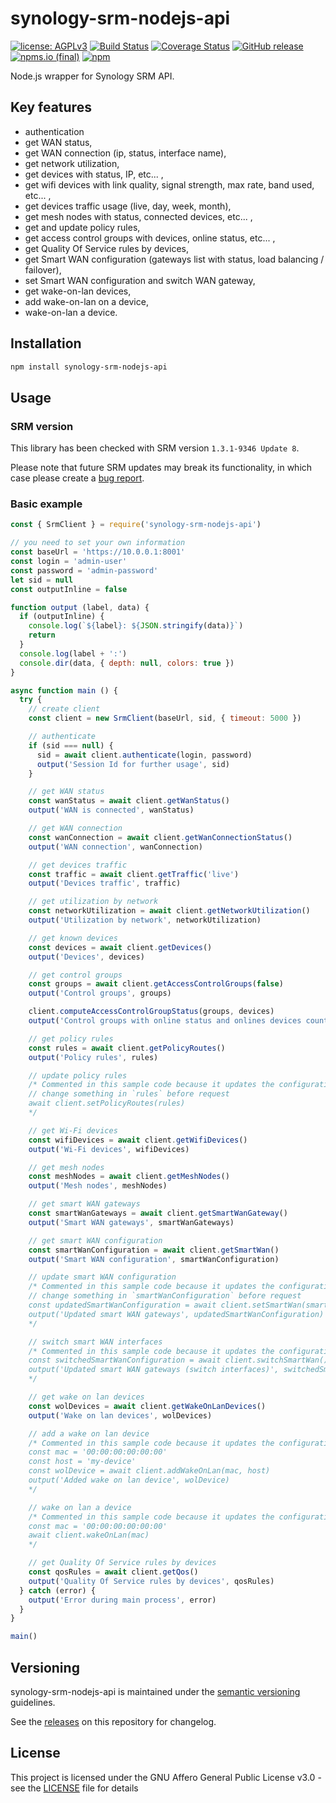 # synology-srm-nodejs-api

[![license: AGPLv3](https://img.shields.io/badge/license-AGPLv3-blue.svg)](https://www.gnu.org/licenses/agpl-3.0)
[![Build Status](https://img.shields.io/github/actions/workflow/status/nioc/synology-srm-nodejs-api/commit.yml)](https://github.com/nioc/synology-srm-nodejs-api/actions/workflows/commit.yml)
[![Coverage Status](https://coveralls.io/repos/github/nioc/synology-srm-nodejs-api/badge.svg?branch=master)](https://coveralls.io/github/nioc/synology-srm-nodejs-api?branch=master)
[![GitHub release](https://img.shields.io/github/release/nioc/synology-srm-nodejs-api.svg)](https://github.com/nioc/synology-srm-nodejs-api/releases/latest)
[![npms.io (final)](https://img.shields.io/npms-io/final-score/synology-srm-nodejs-api)](https://www.npmjs.com/package/synology-srm-nodejs-api)
[![npm](https://img.shields.io/npm/dt/synology-srm-nodejs-api)](https://www.npmjs.com/package/synology-srm-nodejs-api)

Node.js wrapper for Synology SRM API.

## Key features
-    authentication
-    get WAN status,
-    get WAN connection (ip, status, interface name),
-    get network utilization,
-    get devices with status, IP, etc... ,
-    get wifi devices with link quality, signal strength, max rate, band used, etc... ,
-    get devices traffic usage (live, day, week, month),
-    get mesh nodes with status, connected devices, etc... ,
-    get and update policy rules,
-    get access control groups with devices, online status, etc... ,
-    get Quality Of Service rules by devices,
-    get Smart WAN configuration (gateways list with status, load balancing / failover),
-    set Smart WAN configuration and switch WAN gateway,
-    get wake-on-lan devices,
-    add wake-on-lan on a device,
-    wake-on-lan a device.

## Installation

``` bash
npm install synology-srm-nodejs-api
```

## Usage

### SRM version

This library has been checked with SRM version `1.3.1-9346 Update 8`.

Please note that future SRM updates may break its functionality, in which case please create a [bug report](https://github.com/nioc/synology-srm-nodejs-api/issues/new).

### Basic example
```js
const { SrmClient } = require('synology-srm-nodejs-api')

// you need to set your own information
const baseUrl = 'https://10.0.0.1:8001'
const login = 'admin-user'
const password = 'admin-password'
let sid = null
const outputInline = false

function output (label, data) {
  if (outputInline) {
    console.log(`${label}: ${JSON.stringify(data)}`)
    return
  }
  console.log(label + ':')
  console.dir(data, { depth: null, colors: true })
}

async function main () {
  try {
    // create client
    const client = new SrmClient(baseUrl, sid, { timeout: 5000 })

    // authenticate
    if (sid === null) {
      sid = await client.authenticate(login, password)
      output('Session Id for further usage', sid)
    }

    // get WAN status
    const wanStatus = await client.getWanStatus()
    output('WAN is connected', wanStatus)

    // get WAN connection
    const wanConnection = await client.getWanConnectionStatus()
    output('WAN connection', wanConnection)

    // get devices traffic
    const traffic = await client.getTraffic('live')
    output('Devices traffic', traffic)

    // get utilization by network
    const networkUtilization = await client.getNetworkUtilization()
    output('Utilization by network', networkUtilization)

    // get known devices
    const devices = await client.getDevices()
    output('Devices', devices)

    // get control groups
    const groups = await client.getAccessControlGroups(false)
    output('Control groups', groups)

    client.computeAccessControlGroupStatus(groups, devices)
    output('Control groups with online status and onlines devices count', groups)

    // get policy rules
    const rules = await client.getPolicyRoutes()
    output('Policy rules', rules)

    // update policy rules
    /* Commented in this sample code because it updates the configuration
    // change something in `rules` before request
    await client.setPolicyRoutes(rules)
    */

    // get Wi-Fi devices
    const wifiDevices = await client.getWifiDevices()
    output('Wi-Fi devices', wifiDevices)

    // get mesh nodes
    const meshNodes = await client.getMeshNodes()
    output('Mesh nodes', meshNodes)

    // get smart WAN gateways
    const smartWanGateways = await client.getSmartWanGateway()
    output('Smart WAN gateways', smartWanGateways)

    // get smart WAN configuration
    const smartWanConfiguration = await client.getSmartWan()
    output('Smart WAN configuration', smartWanConfiguration)

    // update smart WAN configuration
    /* Commented in this sample code because it updates the configuration
    // change something in `smartWanConfiguration` before request
    const updatedSmartWanConfiguration = await client.setSmartWan(smartWanConfiguration)
    output('Updated smart WAN gateways', updatedSmartWanConfiguration)
    */

    // switch smart WAN interfaces
    /* Commented in this sample code because it updates the configuration
    const switchedSmartWanConfiguration = await client.switchSmartWan()
    output('Updated smart WAN gateways (switch interfaces)', switchedSmartWanConfiguration)
    */

    // get wake on lan devices
    const wolDevices = await client.getWakeOnLanDevices()
    output('Wake on lan devices', wolDevices)

    // add a wake on lan device
    /* Commented in this sample code because it updates the configuration
    const mac = '00:00:00:00:00:00'
    const host = 'my-device'
    const wolDevice = await client.addWakeOnLan(mac, host)
    output('Added wake on lan device', wolDevice)
    */

    // wake on lan a device
    /* Commented in this sample code because it updates the configuration
    const mac = '00:00:00:00:00:00'
    await client.wakeOnLan(mac)
    */

    // get Quality Of Service rules by devices
    const qosRules = await client.getQos()
    output('Quality Of Service rules by devices', qosRules)
  } catch (error) {
    output('Error during main process', error)
  }
}

main()
```

## Versioning

synology-srm-nodejs-api is maintained under the [semantic versioning](https://semver.org/) guidelines.

See the [releases](https://github.com/nioc/synology-srm-nodejs-api/releases) on this repository for changelog.

## License

This project is licensed under the GNU Affero General Public License v3.0 - see the [LICENSE](LICENSE.md) file for details
